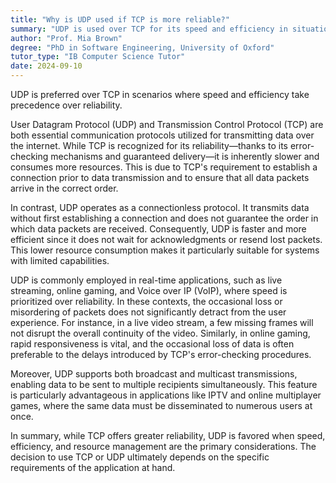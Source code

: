 ```yaml
---
title: "Why is UDP used if TCP is more reliable?"
summary: "UDP is used over TCP for its speed and efficiency in situations where reliability is less important."
author: "Prof. Mia Brown"
degree: "PhD in Software Engineering, University of Oxford"
tutor_type: "IB Computer Science Tutor"
date: 2024-09-10
---
```


UDP is preferred over TCP in scenarios where speed and efficiency take precedence over reliability.

User Datagram Protocol (UDP) and Transmission Control Protocol (TCP) are both essential communication protocols utilized for transmitting data over the internet. While TCP is recognized for its reliability—thanks to its error-checking mechanisms and guaranteed delivery—it is inherently slower and consumes more resources. This is due to TCP's requirement to establish a connection prior to data transmission and to ensure that all data packets arrive in the correct order.

In contrast, UDP operates as a connectionless protocol. It transmits data without first establishing a connection and does not guarantee the order in which data packets are received. Consequently, UDP is faster and more efficient since it does not wait for acknowledgments or resend lost packets. This lower resource consumption makes it particularly suitable for systems with limited capabilities.

UDP is commonly employed in real-time applications, such as live streaming, online gaming, and Voice over IP (VoIP), where speed is prioritized over reliability. In these contexts, the occasional loss or misordering of packets does not significantly detract from the user experience. For instance, in a live video stream, a few missing frames will not disrupt the overall continuity of the video. Similarly, in online gaming, rapid responsiveness is vital, and the occasional loss of data is often preferable to the delays introduced by TCP's error-checking procedures.

Moreover, UDP supports both broadcast and multicast transmissions, enabling data to be sent to multiple recipients simultaneously. This feature is particularly advantageous in applications like IPTV and online multiplayer games, where the same data must be disseminated to numerous users at once.

In summary, while TCP offers greater reliability, UDP is favored when speed, efficiency, and resource management are the primary considerations. The decision to use TCP or UDP ultimately depends on the specific requirements of the application at hand.
    